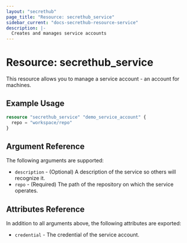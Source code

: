 ```yaml
---
layout: "secrethub"
page_title: "Resource: secrethub_service"
sidebar_current: "docs-secrethub-resource-service"
description: |-
  Creates and manages service accounts
---
```


# Resource: secrethub_service

This resource allows you to manage a service account - an account for machines.

## Example Usage

```terraform
resource "secrethub_service" "demo_service_account" {
  repo = "workspace/repo"
}
```

## Argument Reference

The following arguments are supported:

* `description` - (Optional) A description of the service so others will recognize it.
* `repo` - (Required) The path of the repository on which the service operates.

## Attributes Reference

In addition to all arguments above, the following attributes are exported:

* `credential` - The credential of the service account.
